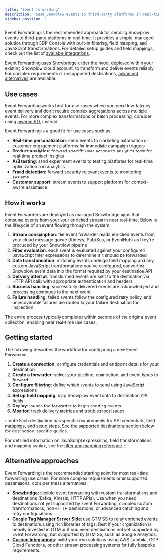 ```yaml
---
title: "Event forwarding"
description: "Send Snowplow events to third-party platforms in real-time using Snowplows's managed event forwarding solution with built-in filtering, field mapping, and JavaScript transformations."
sidebar_position: 2
---
```


Event Forwarding is the recommended approach for sending Snowplow events to third-party platforms in real-time. It provides a simple, managed solution through BDP Console with built-in filtering, field mapping, and JavaScript transformations. For detailed setup guides and field mappings, check out the list of [available integrations](/docs/destinations/forwarding-events/integrations/index.md).

Event Forwarding uses [Snowbridge](/docs/destinations/forwarding-events/snowbridge/index.md) under the hood, deployed within your existing Snowplow cloud account, to transform and deliver events reliably. For complex requirements or unsupported destinations, [advanced alternatives](#alternative-approaches) are available.

## Use cases

Event Forwarding works best for use cases where you need low-latency event delivery and don't require complex aggregations across multiple events. For more complex transformations or batch processing, consider using [reverse ETL](/docs/destinations/reverse-etl/) instead. 

Event Forwarding is a good fit for use cases such as:

- **Real-time personalization**: send events to marketing automation or customer engagement platforms for immediate campaign triggers
- **Product analytics**: forward specific user actions to analytics tools for real-time product insights
- **A/B testing**: send experiment events to testing platforms for real-time optimization and analytics
- **Fraud detection**: forward security-relevant events to monitoring systems
- **Customer support**: stream events to support platforms for context-aware assistance

## How it works

Event Forwarders are deployed as managed Snowbridge apps that consume events from your your enriched stream in near real-time. Below is the lifecycle of an event flowing through the system:

1. **Stream consumption**: the event forwarder reads enriched events from your cloud message queue (Kinesis, Pub/Sub, or EventHub) as they're produced by your Snowplow pipeline
2. **Filter evaluation**: each event is evaluated against your configured JavaScript filter expressions to determine if it should be forwarded
3. **Data transformation**: matching events undergo field mapping and any custom JavaScript transformations you've configured, converting Snowplow event data into the format required by your destination API
4. **Delivery attempt**: transformed events are sent to the destination via HTTP API calls with appropriate authentication and headers
5. **Success handling**: successfully delivered events are acknowledged and processing continues to the next event
6. **Failure handling**: failed events follow the configured retry policy, and unrecoverable failures are routed to your failure destination for inspection

The entire process typically completes within seconds of the original event collection, enabling near real-time use cases.

## Getting started

The following describes the workflow for configuring a new Event Forwarder.

1. **Create a connection**: configure credentials and endpoint details for your destination
2. **Create a forwarder**: select your pipeline, connection, and event types to forward
3. **Configure filtering**: define which events to send using JavaScript expressions
4. **Set up field mapping**: map Snowplow event data to destination API fields
5. **Deploy**: launch the forwarder to begin sending events
6. **Monitor**: track delivery metrics and troubleshoot issues

:::note
Each destination has specific requirements for API credentials, field mappings, and setup steps. See the [supported destinations](#supported-destinations) section below for destination-specific guides.

For detailed information on JavaScript expressions, field transformations, and mapping syntax, see the [filter and mapping reference](/docs/destinations/forwarding-events/reference/index.md).
:::

## Alternative approaches

Event Forwarding is the recommended starting point for most real-time forwarding use cases. For more complex requirements or unsupported destinations, consider these alternatives:

- **[Snowbridge](/docs/destinations/forwarding-events/snowbridge/index.md)**: flexible event forwarding with custom transformations and destinations (Kafka, Kinesis, HTTP APIs). Use when you need destinations not yet supported by Event Forwarding, complex custom transformations, non-HTTP destinations, or advanced batching and retry configurations.
- **[Google Tag Manager Server Side](/docs/destinations/forwarding-events/google-tag-manager-server-side/index.md)**: use GTM SS to relay enriched events to destinations using rich libraries of tags. Best if your organization is heavily invested in GTM or if you need destinations not yet supported by Event Forwarding, but supported by GTM SS, such as Google Analytics.
- **[Custom Integrations](/docs/destinations/forwarding-events/custom-integrations/index.md)**: build your own solutions using AWS Lambda, GCP Cloud Functions, or other stream processing systems for fully bespoke requirements.

